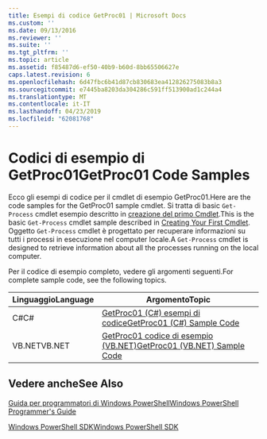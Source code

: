 ```yaml
---
title: Esempi di codice GetProc01 | Microsoft Docs
ms.custom: ''
ms.date: 09/13/2016
ms.reviewer: ''
ms.suite: ''
ms.tgt_pltfrm: ''
ms.topic: article
ms.assetid: f85487d6-ef50-40b9-b60d-8bb65506627e
caps.latest.revision: 6
ms.openlocfilehash: 6d47fbc6b41d87cb830683ea412826275083b8a3
ms.sourcegitcommit: e7445ba8203da304286c591ff513900ad1c244a4
ms.translationtype: MT
ms.contentlocale: it-IT
ms.lasthandoff: 04/23/2019
ms.locfileid: "62081768"
---
```

# <a name="getproc01-code-samples"></a><span data-ttu-id="5f3e0-102">Codici di esempio di GetProc01</span><span class="sxs-lookup"><span data-stu-id="5f3e0-102">GetProc01 Code Samples</span></span>

<span data-ttu-id="5f3e0-103">Ecco gli esempi di codice per il cmdlet di esempio GetProc01.</span><span class="sxs-lookup"><span data-stu-id="5f3e0-103">Here are the code samples for the GetProc01 sample cmdlet.</span></span> <span data-ttu-id="5f3e0-104">Si tratta di basic `Get-Process` cmdlet esempio descritto in [creazione del primo Cmdlet](../cmdlet/creating-a-cmdlet-without-parameters.md).</span><span class="sxs-lookup"><span data-stu-id="5f3e0-104">This is the basic `Get-Process` cmdlet sample described in [Creating Your First Cmdlet](../cmdlet/creating-a-cmdlet-without-parameters.md).</span></span> <span data-ttu-id="5f3e0-105">Oggetto `Get-Process` cmdlet è progettato per recuperare informazioni su tutti i processi in esecuzione nel computer locale.</span><span class="sxs-lookup"><span data-stu-id="5f3e0-105">A `Get-Process` cmdlet is designed to retrieve information about all the processes running on the local computer.</span></span>

<span data-ttu-id="5f3e0-106">Per il codice di esempio completo, vedere gli argomenti seguenti.</span><span class="sxs-lookup"><span data-stu-id="5f3e0-106">For complete sample code, see the following topics.</span></span>

|<span data-ttu-id="5f3e0-107">Linguaggio</span><span class="sxs-lookup"><span data-stu-id="5f3e0-107">Language</span></span>|<span data-ttu-id="5f3e0-108">Argomento</span><span class="sxs-lookup"><span data-stu-id="5f3e0-108">Topic</span></span>|
|--------------|-----------|
|<span data-ttu-id="5f3e0-109">C#</span><span class="sxs-lookup"><span data-stu-id="5f3e0-109">C#</span></span>|[<span data-ttu-id="5f3e0-110">GetProc01 (C#) esempi di codice</span><span class="sxs-lookup"><span data-stu-id="5f3e0-110">GetProc01 (C#) Sample Code</span></span>](./getproc01-csharp-sample-code.md)|
|<span data-ttu-id="5f3e0-111">VB.NET</span><span class="sxs-lookup"><span data-stu-id="5f3e0-111">VB.NET</span></span>|[<span data-ttu-id="5f3e0-112">GetProc01 codice di esempio (VB.NET)</span><span class="sxs-lookup"><span data-stu-id="5f3e0-112">GetProc01 (VB.NET) Sample Code</span></span>](./getproc01-vb-net-sample-code.md)|

## <a name="see-also"></a><span data-ttu-id="5f3e0-113">Vedere anche</span><span class="sxs-lookup"><span data-stu-id="5f3e0-113">See Also</span></span>

[<span data-ttu-id="5f3e0-114">Guida per programmatori di Windows PowerShell</span><span class="sxs-lookup"><span data-stu-id="5f3e0-114">Windows PowerShell Programmer's Guide</span></span>](./windows-powershell-programmer-s-guide.md)

[<span data-ttu-id="5f3e0-115">Windows PowerShell SDK</span><span class="sxs-lookup"><span data-stu-id="5f3e0-115">Windows PowerShell SDK</span></span>](../windows-powershell-reference.md)
